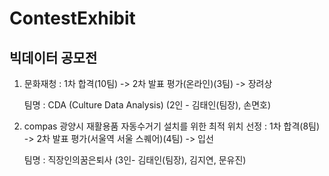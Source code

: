 # ContestExhibit
## 빅데이터 공모전


1. 문화재청 : 1차 합격(10팀) -> 2차 발표 평가(온라인)(3팀) -> 장려상<p> 팀명 : CDA (Culture Data Analysis) (2인 - 김태인(팀장), 손면호)
2. compas 광양시 재활용품 자동수거기 설치를 위한 최적 위치 선정 : 1차 합격(8팀) -> 2차 발표 평가(서울역 서울 스퀘어)(4팀) -> 입선 <p> 팀명 : 직장인의꿈은퇴사 (3인- 김태인(팀장), 김지연, 문유진)
